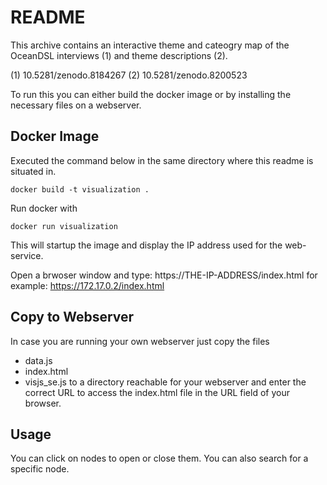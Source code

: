 # README

This archive contains an interactive theme and cateogry map of the OceanDSL interviews (1)
and theme descriptions (2).

(1) 10.5281/zenodo.8184267
(2) 10.5281/zenodo.8200523

To run this you can either build the docker image or by installing the necessary files on a
webserver.

## Docker Image

Executed the command below in the same directory where this readme is situated in.

```
docker build -t visualization . 
```

Run docker with

```
docker run visualization
```

This will startup the image and display the IP address used for the web-service.

Open a brwoser window and type: https://THE-IP-ADDRESS/index.html
for example: https://172.17.0.2/index.html

## Copy to Webserver

In case you are running your own webserver just copy the files
- data.js
- index.html
- visjs_se.js
to a directory reachable for your webserver and enter the correct URL to access
the index.html file in the URL field of your browser.

## Usage

You can click on nodes to open or close them. You can also search for a specific node.






